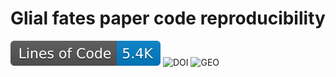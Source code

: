 # Glial fates paper code reproducibility
[![Line count](https://raw.githubusercontent.com/LouisFaure/glialfates_paper/linecount/badge.svg)](https://github.com/LouisFaure/glialfates_paper/actions/workflows/linecount.yml)
![DOI](https://img.shields.io/badge/DOI-unpublished-red)
![GEO](https://img.shields.io/badge/Dataset-soon%20available-orange)
